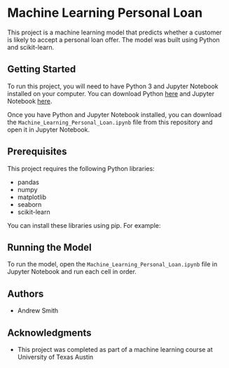 # Machine Learning Personal Loan

This project is a machine learning model that predicts whether a customer is likely to accept a personal loan offer. The model was built using Python and scikit-learn.

## Getting Started

To run this project, you will need to have Python 3 and Jupyter Notebook installed on your computer. You can download Python [here](https://www.python.org/downloads/) and Jupyter Notebook [here](https://jupyter.org/install).

Once you have Python and Jupyter Notebook installed, you can download the `Machine_Learning_Personal_Loan.ipynb` file from this repository and open it in Jupyter Notebook.

## Prerequisites

This project requires the following Python libraries:

- pandas
- numpy
- matplotlib
- seaborn
- scikit-learn

You can install these libraries using pip. For example:

## Running the Model

To run the model, open the `Machine_Learning_Personal_Loan.ipynb` file in Jupyter Notebook and run each cell in order.

## Authors

- Andrew Smith

## Acknowledgments

- This project was completed as part of a machine learning course at University of Texas Austin
